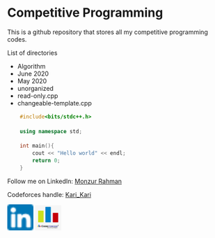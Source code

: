 # Competitive Programming

This is a github repository that stores all my competitive programming codes.

List of directories

- Algorithm
- June 2020
- May 2020
- unorganized
- read-only.cpp
- changeable-template.cpp

```C++
    #include<bits/stdc++.h>

    using namespace std;

    int main(){
        cout << "Hello world" << endl;
        return 0;
    }
```

Follow me on LinkedIn: [Monzur Rahman](https://www.linkedin.com/in/monzur-rahman-baba02190/)

Codeforces handle: [Kari_Kari](https://codeforces.com/profile/Kari_Kari)

<a href="https://www.linkedin.com/in/monzur-rahman-baba02190/"><img src="./utils/linkedin.png" width="60"></a> <a href="https://codeforces.com/profile/Kari_Kari"><img src="./utils/codeforces.png" width="60"></a>
